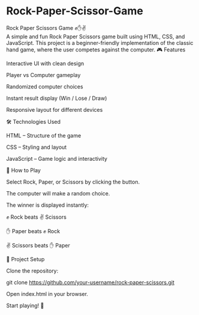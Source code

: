 # Rock-Paper-Scissor-Game
Rock Paper Scissors Game ✊✋✌️  
A simple and fun Rock Paper Scissors game built using HTML, CSS, and JavaScript. This project is a beginner-friendly implementation of the classic hand game, where the user competes against the computer.
🎮 Features

Interactive UI with clean design

Player vs Computer gameplay

Randomized computer choices

Instant result display (Win / Lose / Draw)

Responsive layout for different devices

🛠️ Technologies Used

HTML – Structure of the game

CSS – Styling and layout

JavaScript – Game logic and interactivity

🚀 How to Play

Select Rock, Paper, or Scissors by clicking the button.

The computer will make a random choice.

The winner is displayed instantly:

✊ Rock beats ✌ Scissors

✋ Paper beats ✊ Rock

✌ Scissors beats ✋ Paper

📂 Project Setup

Clone the repository:

git clone https://github.com/your-username/rock-paper-scissors.git


Open index.html in your browser.

Start playing! 🎉
